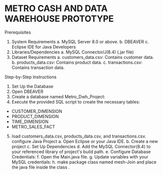 # METRO CASH AND DATA WAREHOUSE PROTOTYPE

Prerequisites
1. System Requirements
a. MySQL Server 8.0 or above.
b. DBEAVER 
c. Eclipse IDE for Java Developers 
2. Libraries/Dependencies
a. MySQL Connector/J(8.4) (.jar file)
3. Dataset Requirements
a. customers_data.csv: Contains customer data.
b. products_data.csv: Contains product data.
c. transactions.csv: Contains  transaction data.
  
Step-by-Step Instructions
1. Set Up the Database
2. Open DBEAVER 
3. Create a database named  Metro_Dwh_Project:
4. Execute the provided SQL script to create the necessary tables:
 - CUSTOMER_DIMENSION
 - PRODUCT_DIMENSION
 - TIME_DIMENSION
 - METRO_SALES_FACT
5. load customers_data.csv, products_data.csv, and transactions.csv.
configure Java Project
 a. Open Eclipse or your Java IDE.
 b. Create a new project 
 c. Set Up Dependencies
 d. Add the MySQL Connector(8.4) to your referenced library of project's build path.
 e. Configure Database Credentials:
 f. Open the Main.java file.
 g. Update variables with your MySQL credentials: 
 h. make package class named mesh-Join and place the java file inside the class .
